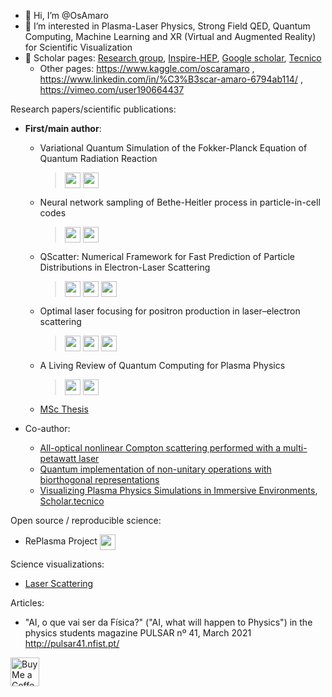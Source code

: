 - 👋 Hi, I’m @OsAmaro
- 👀 I’m interested in Plasma-Laser Physics, Strong Field QED, Quantum Computing, Machine Learning and XR (Virtual and Augmented Reality) for Scientific Visualization
- 🌱 Scholar pages: [Research group](http://epp.tecnico.ulisboa.pt/team/), [Inspire-HEP](https://inspirehep.net/authors/1896824?ui-citation-summary=true), [Google scholar](https://scholar.google.com/citations?user=EQGUncsAAAAJ&hl=en&oi=ao), [Tecnico](https://scholar.tecnico.ulisboa.pt/authors/76c80635ae8e94bb818de833a9e8662e880e09128197ef38e1004c12b802c28f/records)
  - Other pages: https://www.kaggle.com/oscaramaro , https://www.linkedin.com/in/%C3%B3scar-amaro-6794ab114/ , https://vimeo.com/user190664437

Research papers/scientific publications:
- **First/main author**:

  - Variational Quantum Simulation of the Fokker-Planck Equation of Quantum Radiation Reaction
    > <a href="https://arxiv.org/abs/2411.17517" style='vertical-align:middle; display:inline;'><img src="https://img.shields.io/badge/plasm--ph-arXiv%3A2411.17517-B31B1B.svg" class="plain" style="height:25px;" /></a>
<a href="https://github.com/OsAmaro/QuantumFokkerPlanck" style='vertical-align:middle; display:inline;'><img src="https://img.shields.io/badge/-RePlasma-blue.svg" class="plain" style="height:25px;" /></a> 
  - Neural network sampling of Bethe-Heitler process in particle-in-cell codes
    > <a href="https://arxiv.org/abs/2406.02491" style='vertical-align:middle; display:inline;'><img src="https://img.shields.io/badge/plasm--ph-arXiv%3A2406.02491-B31B1B.svg" class="plain" style="height:25px;" /></a>
<a href="https://github.com/OsAmaro/osirisBetheHeitlerML" style='vertical-align:middle; display:inline;'><img src="https://img.shields.io/badge/-RePlasma-blue.svg" class="plain" style="height:25px;" /></a> 
  - QScatter: Numerical Framework for Fast Prediction of Particle Distributions in Electron-Laser Scattering
    > <a href="https://arxiv.org/abs/2308.09348" style='vertical-align:middle; display:inline;'><img src="https://img.shields.io/badge/plasm--ph-arXiv%3A2308.09348-B31B1B.svg" class="plain" style="height:25px;" /></a>
<a href="https://github.com/OsAmaro/QScatter" style='vertical-align:middle; display:inline;'><img src="https://img.shields.io/badge/-RePlasma-blue.svg" class="plain" style="height:25px;" /></a> 
<a href="https://iopscience.iop.org/article/10.1088/1361-6587/ad2975" style='vertical-align:middle; display:inline;'><img src="https://img.shields.io/badge/PPCF-QScatter-lightblue.svg" class="plain" style="height:25px;" /></a>
  - Optimal laser focusing for positron production in laser–electron scattering
    > <a href="https://arxiv.org/abs/2106.01877" style='vertical-align:middle; display:inline;'><img src="https://img.shields.io/badge/plasm--ph-arXiv%3A2106.01877-B31B1B.svg" class="plain" style="height:25px;" /></a>
<a href="https://github.com/OsAmaro/distscalarfield" style='vertical-align:middle; display:inline;'><img src="https://img.shields.io/badge/-RePlasma-blue.svg" class="plain" style="height:25px;" /></a> 
<a href="https://iopscience.iop.org/article/10.1088/1367-2630/ac2e83" style='vertical-align:middle; display:inline;'><img src="https://img.shields.io/badge/NJP-a0eff-lightblue.svg" class="plain" style="height:25px;" /></a>
  - A Living Review of Quantum Computing for Plasma Physics
    > <a href="https://arxiv.org/abs/2302.00001" style='vertical-align:middle; display:inline;'><img src="https://img.shields.io/badge/plasm--ph-arXiv%3A2302.00001-B31B1B.svg" class="plain" style="height:25px;" /></a>
<a href="https://qppqlivingreview.github.io/review/" style='vertical-align:middle; display:inline;'><img src="https://img.shields.io/badge/-LivingReview-blue.svg" class="plain" style="height:25px;" /></a> 
  - [MSc Thesis](https://scholar.tecnico.ulisboa.pt/records/LL3OuqFlgKoZp9pf_s_OrXF1wXcpqEv5DJOs)

- Co-author:
  - [All-optical nonlinear Compton scattering performed with a multi-petawatt laser](https://www.nature.com/articles/s41566-024-01550-8)
  - [Quantum implementation of non-unitary operations with biorthogonal representations](https://arxiv.org/abs/2410.22505)
  - [Visualizing Plasma Physics Simulations in Immersive Environments](https://arxiv.org/abs/2311.14593), [Scholar.tecnico](https://scholar.tecnico.ulisboa.pt/records/5rQvyVEGO_Zuw_yUc0bOWA0-AvaXUa-O-EAe)

Open source / reproducible science:
- RePlasma Project <a href="https://replasma.github.io/" style='vertical-align:middle; display:inline;'><img src="https://img.shields.io/badge/-RePlasma-blue.svg" class="plain" style="height:25px;" /></a> 

Science visualizations:
- [Laser Scattering](https://focusedlaser.glitch.me/)

Articles:
- "AI, o que vai ser da Física?" ("AI, what will happen to Physics") in the physics students magazine PULSAR nº 41, March 2021 http://pulsar41.nfist.pt/

<a href='https://ko-fi.com/oamaro' target='_blank'><img height='35' style='border:0px;height:46px;' src='https://az743702.vo.msecnd.net/cdn/kofi3.png?v=0' border='0' alt='Buy Me a Coffee at ko-fi.com' />

<!---
OsAmaro/OsAmaro is a ✨ special ✨ repository because its `README.md` (this file) appears on your GitHub profile.
You can click the Preview link to take a look at your changes.
--->
